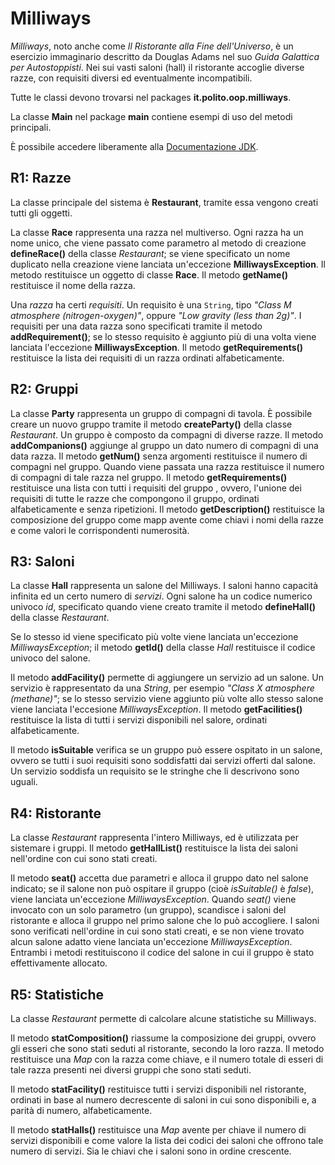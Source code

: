 # Milliways

<em>Milliways</em>, noto anche come <em>Il Ristorante alla Fine dell'Universo</em>, 
è un esercizio immaginario descritto da Douglas Adams nel suo <em>Guida Galattica per Autostoppisti</em>.
Nei sui vasti saloni (hall) il ristorante accoglie diverse razze, con requisiti diversi ed eventualmente incompatibili. 


Tutte le classi devono trovarsi nel packages <b>it.polito.oop.milliways</b>.

La classe <b>Main</b> nel package <b>main</b> contiene esempi di uso del metodi principali.

È possibile accedere liberamente alla 
<a href="http://softeng.polito.it/courses/docs/api/index.html" target="api" target="_blank">Documentazione JDK</a>.


## R1: Razze

La classe principale del sistema è <b>Restaurant</b>, tramite essa vengono creati tutti gli oggetti.

La classe <b>Race</b> rappresenta una razza nel multiverso.
Ogni razza ha un nome unico, che viene passato come parametro al metodo di creazione  <b>defineRace()</b> della classe <i>Restaurant</i>;
se viene specificato un nome duplicato nella creazione viene lanciata un'eccezione <b>MilliwaysException</b>.
Il metodo restituisce un oggetto di classe <b>Race</b>. Il metodo <b>getName()</b> restituisce il nome della razza.


Una <em>razza</em> ha certi <em>requisiti</em>. 
Un requisito è una <code>String</code>, tipo <i>"Class M atmosphere (nitrogen-oxygen)"</i>, 
oppure <i>"Low gravity (less than 2g)"</i>. I requisiti per una data razza sono specificati
tramite il metodo <b>addRequirement()</b>; se lo stesso requisito è aggiunto più di una volta
viene lanciata l'eccezione <b>MilliwaysException</b>.
Il metodo <b>getRequirements()</b> restituisce la lista dei requisiti di un razza ordinati alfabeticamente.



## R2: Gruppi

La classe <b>Party</b> rappresenta un gruppo di compagni di tavola. È possibile creare un nuovo gruppo tramite il metodo 
<b>createParty()</b> della classe <i>Restaurant</i>.
Un gruppo è composto da compagni di diverse razze. Il metodo <b>addCompanions()</b> aggiunge al gruppo un dato numero
di compagni di una data razza.
Il metodo <b>getNum()</b> senza argomenti restituisce il numero di compagni nel gruppo. 
Quando viene passata una razza restituisce il numero di compagni di tale razza nel gruppo.
Il metodo <b>getRequirements()</b> restituisce una lista con tutti i requisiti del gruppo , ovvero,
l'unione dei requisiti di tutte le razze che compongono il gruppo, ordinati alfabeticamente e senza ripetizioni. 
Il metodo <b>getDescription()</b> restituisce la composizione del gruppo come mapp avente come chiavi i nomi della razze 
e come valori le corrispondenti numerosità.



## R3: Saloni

La classe <b>Hall</b> rappresenta un salone del Milliways. I saloni hanno capacità infinita ed un certo numero di <em>servizi</em>.
Ogni salone ha un codice numerico univoco <i>id</i>, specificato quando viene creato tramite il metodo <b>defineHall()</b> della classe <i>Restaurant</i>.

Se lo stesso id viene specificato più volte viene lanciata un'eccezione <i>MilliwaysException</i>; 
il metodo <b>getId()</b> della classe <i>Hall</i> restituisce il codice univoco del salone. 

Il metodo <b>addFacility()</b> permette di aggiungere un servizio ad un salone. Un servizio è rappresentato da una <i>String</i>,
per esempio <i>"Class X atmosphere (methane)"</i>; se lo stesso servizio viene aggiunto più volte allo stesso salone viene lanciata
l'eccesione <i>MilliwaysException</i>.
Il metodo <b>getFacilities()</b> restituisce la lista di tutti i servizi disponibili nel salore, ordinati alfabeticamente. 

Il metodo <b>isSuitable</b> verifica se un gruppo può essere ospitato in un salone, ovvero se tutti i suoi requisiti sono soddisfatti
dai servizi offerti dal salone. Un servizio soddisfa un requisito se le stringhe che li descrivono sono uguali.


## R4: Ristorante

La classe <i>Restaurant</i> rappresenta l'intero Milliways, ed è utilizzata per sistemare i gruppi.
Il metodo <b>getHallList()</b> restituisce la lista dei saloni nell'ordine con cui sono stati creati.

Il metodo <b>seat()</b> accetta due parametri e alloca il gruppo dato nel salone indicato; 
se il salone non può ospitare il gruppo (cioè <i>isSuitable()</i> è <i>false</i>), viene lanciata un'eccezione <i>MilliwaysException</i>. 
Quando <i>seat()</i> viene invocato con un solo parametro (un gruppo), scandisce i saloni del ristorante 
e alloca il gruppo nel primo salone che lo può accogliere. I saloni sono verificati nell'ordine in cui
sono stati creati, e se non viene trovato alcun salone adatto viene lanciata un'eccezione <i>MilliwaysException</i>.
Entrambi i metodi restituiscono il codice del salone in cui il gruppo è stato effettivamente allocato.

## R5: Statistiche

La classe <i>Restaurant</i> permette di calcolare alcune statistiche su Milliways.

Il metodo <b>statComposition()</b> riassume la composizione dei gruppi, ovvero gli esseri che sono stati seduti al ristorante, 
secondo la loro razza. Il metodo restituisce una <i>Map</i> con la razza come chiave, e il numero totale di esseri di tale
razza presenti nei diversi gruppi che sono stati seduti.

Il metodo <b>statFacility()</b> restituisce tutti i servizi disponibili nel ristorante, ordinati in base al numero decrescente 
di saloni in cui sono disponibili e, a parità di numero, alfabeticamente.

Il metodo <b>statHalls()</b> restituisce una <i>Map</i> avente per chiave il numero di servizi disponibili e come
valore la lista dei codici dei saloni che offrono tale numero di servizi. Sia le chiavi che i saloni sono in ordine crescente.